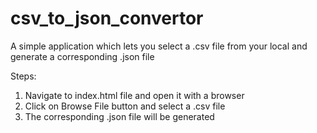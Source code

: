 # csv_to_json_convertor
A simple application which lets you select a .csv file from your local and generate a corresponding .json file

Steps:
1. Navigate to index.html file and open it with a browser
2. Click on Browse File button and select a .csv file
3. The corresponding .json file will be generated

